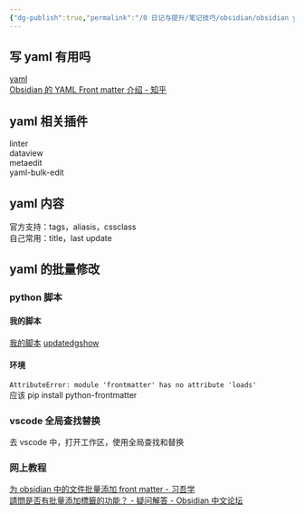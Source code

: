 ```yaml
---
{"dg-publish":true,"permalink":"/0 日记与提升/笔记技巧/obsidian/obsidian yaml/","title":"obsidian yaml"}
---
```



## 写 yaml 有用吗
[yaml](../../../3%20计算机/编程语言和语法/yaml.md)  
[Obsidian 的 YAML Front matter 介绍 - 知乎](https://zhuanlan.zhihu.com/p/370113792)
## yaml 相关插件
linter  
dataview  
metaedit  
yaml-bulk-edit  
## yaml 内容
官方支持：tags，aliasis，cssclass  
自己常用：title，last update
## yaml 的批量修改
### python 脚本
#### 我的脚本
[我的脚本](../../../resources/Scripts/20230711edit_yaml/edit_label.py)
[updatedgshow](../../../resources/Scripts/20240113updateYAML/updatedgshow.py)
#### 环境
`AttributeError: module 'frontmatter' has no attribute 'loads'`  
应该 pip install python-frontmatter
### vscode 全局查找替换
去 vscode 中，打开工作区，使用全局查找和替换
### 网上教程
[为 obsidian 中的文件批量添加 front matter - 习吾学](https://xwlearn.com/howto-add-frontmatter-in-batch-for-files-in-obsidian/)  
[請問是否有批量添加標籤的功能？ - 疑问解答 - Obsidian 中文论坛](https://forum-zh.obsidian.md/t/topic/6442)